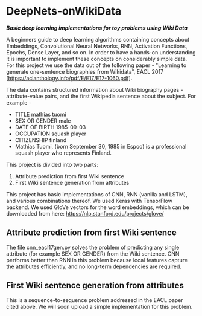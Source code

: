# DeepNets-onWikiData
*********Basic deep learning implementations for toy problems using Wiki Data*********

A beginners guide to deep learning algorithms containing concepts about Embeddings, Convolutional Neural Networks, RNN, Activation Functions, Epochs, Dense Layer, and so on. In order to have a hands-on understanding it is important to implement these concepts on considerably simple data. For this project we use the data out of the following paper - "Learning to generate one-sentence biographies from Wikidata", EACL 2017 [https://aclanthology.info/pdf/E/E17/E17-1060.pdf].

The data contains structured information about Wiki biography pages - attribute-value pairs, and the first Wikipedia sentence about the subject. For example -

- TITLE mathias tuomi 
- SEX OR GENDER male 
- DATE OF BIRTH 1985-09-03
- OCCUPATION squash player
- CITIZENSHIP finland
- Mathias Tuomi, (born September 30, 1985 in Espoo) is a professional squash player who represents Finland.

This project is divided into two parts:
1. Attribute prediction from first Wiki sentence
2. First Wiki sentence generation from attributes

This project has basic implementations of CNN, RNN (vanilla and LSTM), and various combinations thereof.
We used Keras with TensorFlow backend.
We used GloVe vectors for the word embeddings, which can be downloaded from here: https://nlp.stanford.edu/projects/glove/

## Attribute prediction from first Wiki sentence

The file cnn_eacl17gen.py solves the problem of predicting any single attribute (for example SEX OR GENDER) from the Wiki sentence. CNN performs better than RNN in this problem because local features capture the attributes efficiently, and no long-term dependencies are required.

## First Wiki sentence generation from attributes

This is a sequence-to-sequence problem addressed in the EACL paper cited above.
We will soon upload a simple implementation for this problem.

